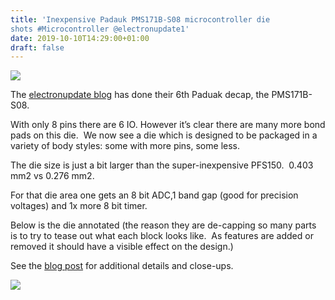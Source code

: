 ```yaml
---
title: 'Inexpensive Padauk PMS171B-S08 microcontroller die
shots #Microcontroller @electronupdate1'
date: 2019-10-10T14:29:00+01:00
draft: false
---
```


[![](https://cdn-blog.adafruit.com/uploads/2019/10/Untitled-39.png)](https://1.bp.blogspot.com/-prJS6roDif4/XZXChdoxJwI/AAAAAAAABJw/y1ETroTwfrE0rOKxZCt3Gm63mirVvlAYwCLcBGAsYHQ/s1600/pms171B_S08-0001.jpg)

The [electronupdate blog](http://electronupdate.blogspot.com/2019/10/padauk-pms171b-s08.html) has done their 6th Paduak decap, the PMS171B-S08.

With only 8 pins there are 6 IO. However it’s clear there are many more bond pads on this die.  We now see a die which is designed to be packaged in a variety of body styles: some with more pins, some less.

The die size is just a bit larger than the super-inexpensive PFS150.  0.403 mm2 vs 0.276 mm2.

For that die area one gets an 8 bit ADC,1 band gap (good for precision voltages) and 1x more 8 bit timer.

Below is the die annotated (the reason they are de-capping so many parts is to try to tease out what each block looks like.  As features are added or removed it should have a visible effect on the design.)

See the [blog post](http://electronupdate.blogspot.com/2019/10/padauk-pms171b-s08.html) for additional details and close-ups.

![](https://cdn-blog.adafruit.com/uploads/2019/10/Untitled-40.png)